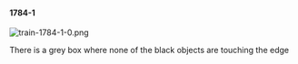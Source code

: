 #### 1784-1
![train-1784-1-0.png](https://github.com/lil-lab/nlvr/raw/master/nlvr/train/images/39/train-1784-1-0.png "train-1784-1-0.png")

There is a grey box where none of the black objects are touching the edge
